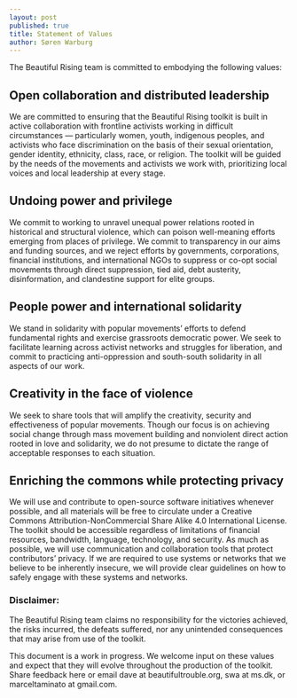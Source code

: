```yaml
---
layout: post
published: true
title: Statement of Values
author: Søren Warburg
---
```



The Beautiful Rising team is committed to embodying the following values:

## Open collaboration and distributed leadership
We are committed to ensuring that the Beautiful Rising toolkit is built in active collaboration with frontline activists working in difficult circumstances — particularly women, youth, indigenous peoples, and activists who face discrimination on the basis of their sexual orientation, gender identity, ethnicity, class, race, or religion. The toolkit will be guided by the needs of the movements and activists we work with, prioritizing local voices and local leadership at every stage. 

## Undoing power and privilege
We commit to working to unravel unequal power relations rooted in historical and structural violence, which can poison well-meaning efforts emerging from places of privilege. We commit to transparency in our aims and funding sources, and we reject efforts by governments, corporations, financial institutions, and international NGOs to suppress or co-opt social movements through direct suppression, tied aid, debt austerity, disinformation, and clandestine support for elite groups.

## People power and international solidarity
We stand in solidarity with popular movements’ efforts to defend fundamental rights and exercise grassroots democratic power. We seek to facilitate learning across activist networks and struggles for liberation, and commit to practicing anti-oppression and south-south solidarity in all aspects of our work.

## Creativity in the face of violence
We seek to share tools that will amplify the creativity, security and effectiveness of popular movements. Though our focus is on achieving social change through mass movement building and nonviolent direct action rooted in love and solidarity, we do not presume to dictate the range of acceptable responses to each situation.

## Enriching the commons while protecting privacy
We will use and contribute to open-source software initiatives whenever possible, and all materials will be free to circulate under a Creative Commons Attribution-NonCommercial Share Alike 4.0 International License. The toolkit should be accessible regardless of limitations of financial resources, bandwidth, language, technology, and security. As much as possible, we will use communication and collaboration tools that protect contributors’ privacy. If we are required to use systems or networks that we believe to be inherently insecure, we will provide clear guidelines on how to safely engage with these systems and networks.

### Disclaimer:
The Beautiful Rising team claims no responsibility for the victories achieved, the risks incurred, the defeats suffered, nor any unintended consequences that may arise from use of the toolkit.

This document is a work in progress. We welcome input on these values and expect that they will evolve throughout the production of the toolkit. Share feedback here or email dave at beautifultrouble.org, swa at ms.dk, or marceltaminato at gmail.com.
